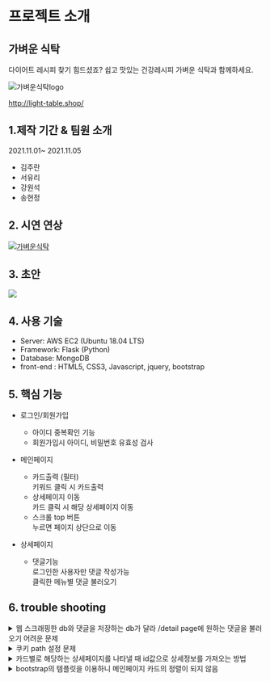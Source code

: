 # 프로젝트 소개

## 가벼운 식탁

다이어트 레시피 찾기 힘드셨죠?
쉽고 맛있는 건강레시피
가벼운 식탁과 함께하세요.

![가벼운식탁logo](https://user-images.githubusercontent.com/80900915/140594405-631a3712-421e-4549-92b6-feeb3aa0cea2.png)

http://light-table.shop/

##  1.제작 기간 & 팀원 소개

2021.11.01~ 2021.11.05
- 김주란
- 서유리
- 강원석
- 송현정

## 2. 시연 연상 

[![가벼운식탁](https://img.youtube.com/vi/96KFZ_nZlzk/0.jpg)](https://youtu.be/96KFZ_nZlzk)

## 3. 초안

![](https://images.velog.io/images/jurani/post/76616efb-4c35-429d-b21f-9c82d133ff66/lightTable.JPG)

## 4. 사용 기술

* Server: AWS EC2 (Ubuntu 18.04 LTS)
* Framework: Flask (Python)
* Database: MongoDB
* front-end : HTML5, CSS3, Javascript, jquery, bootstrap

## 5. 핵심 기능

* 로그인/회원가입
  - 아이디 중복확인 기능
  - 회원가입시 아이디, 비밀번호 유효성 검사
  
* 메인페이지
   * 카드출력 (필터)
     <br>키워드 클릭 시 카드출력
   * 상세페이지 이동
     <br>카드 클릭 시 해당 상세페이지 이동
   * 스크롤 top 버튼
     <br>누르면 페이지 상단으로 이동
     
* 상세페이지
    * 댓글기능
     <br>로그인한 사용자만 댓글 작성가능
     <br>클릭한 메뉴별 댓글 불러오기

## 6. trouble shooting

<details>
    <summary>
        웹 스크래핑한 db와 댓글을 저장하는 db가 달라 /detail page에 원하는 댓글을 불러오기 어려운 문제
    </summary>
    <div markcown="1">
        detail page에 jinja2 템플릿을 사용해 불러온 데이터를 post를 이용해 댓글과 detail page정보를 함께보내 불러오기 해결
    </div>
</details>

<details>
    <summary>
        쿠키 path 설정 문제
    </summary>
    <div markcown="1">
        메인페이지에서 상세페이지로 넘어갈 때 로그인정보가 없다는 에러가 떠서 상세페이지로 이동할 수가 없었다.<br/>
        원인은 로그인 성공시 받은 token을 쿠키에 저장할 때 path경로 설정이 잘못되어서 쿠키를 메인페이지에만 사용할 수 있게 되어있었기 때문이었고 path경로를 재설정하니 해결되었다.
    </div>
</details>

<details>
    <summary>
        카드별로 해당하는 상세페이지를 나타낼 때 id값으로 상세정보를 가져오는 방법
    </summary>
    <div markcown="1">
        mongodb의 id값을 이용할 때 objectID()를 이용해서 가져오면 해결
    </div>
</details>

<details>
    <summary>
        bootstrap의 템플릿을 이용하니 메인페이지 카드의 정렬이 되지 않음
    </summary>
    <div markcown="1">
        템플릿을 없애고 직접 css로 모양을 잡아 flex로 정렬함
    </div>
</details>
